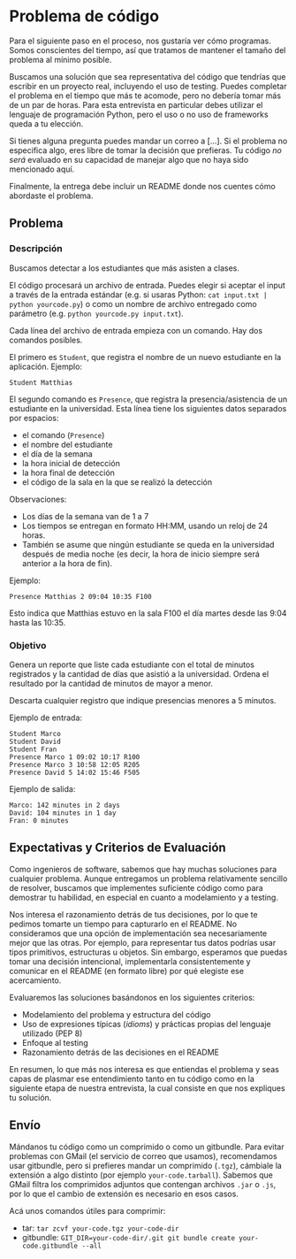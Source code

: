 # Problema de código 

Para el siguiente paso en el proceso, nos gustaría ver cómo programas. Somos conscientes del tiempo, así que tratamos de mantener el tamaño del problema al mínimo posible.

Buscamos una solución que sea representativa del código que tendrías que escribir en un proyecto real, incluyendo el uso de testing. Puedes completar el problema en el tiempo que más te acomode, pero no debería tomar más de un par de horas. Para esta entrevista en particular debes utilizar el lenguaje de programación Python, pero el uso o no uso de frameworks queda a tu elección.

Si tienes alguna pregunta puedes mandar un correo a [...]. Si el problema no especifica algo, eres libre de tomar la decisión que prefieras. Tu código _no será_ evaluado en su capacidad de manejar algo que no haya sido mencionado aquí.

Finalmente, la entrega debe incluir un README donde nos cuentes cómo abordaste el problema.

## Problema

### Descripción

Buscamos detectar a los estudiantes que más asisten a clases.

El código procesará un archivo de entrada. Puedes elegir si aceptar el input a través de la entrada estándar (e.g. si usaras Python: `cat input.txt | python yourcode.py`) o como un nombre de archivo entregado como parámetro (e.g. `python yourcode.py input.txt`).

Cada línea del archivo de entrada empieza con un comando. Hay dos comandos posibles.

El primero es `Student`, que registra el nombre de un nuevo estudiante en la aplicación. Ejemplo:

```
Student Matthias
```

El segundo comando es `Presence`, que registra la presencia/asistencia de un estudiante en la universidad. Esta línea tiene los siguientes datos separados por espacios:

- el comando (`Presence`)
- el nombre del estudiante
- el día de la semana
- la hora inicial de detección
- la hora final de detección
- el código de la sala en la que se realizó la detección

Observaciones:

- Los días de la semana van de 1 a 7
- Los tiempos se entregan en formato HH:MM, usando un reloj de 24 horas.
- También se asume que ningún estudiante se queda en la universidad después de media noche (es decir, la hora de inicio siempre será anterior a la hora de fin).

Ejemplo:

```
Presence Matthias 2 09:04 10:35 F100
```

Esto indica que Matthias estuvo en la sala F100 el día martes desde las 9:04 hasta las 10:35.

### Objetivo

Genera un reporte que liste cada estudiante con el total de minutos registrados y la cantidad de días que asistió a la universidad. Ordena el resultado por la cantidad de minutos de mayor a menor.

Descarta cualquier registro que indique presencias menores a 5 minutos.

Ejemplo de entrada:

```
Student Marco
Student David
Student Fran
Presence Marco 1 09:02 10:17 R100
Presence Marco 3 10:58 12:05 R205
Presence David 5 14:02 15:46 F505
```

Ejemplo de salida:

```
Marco: 142 minutes in 2 days
David: 104 minutes in 1 day
Fran: 0 minutes
```

## Expectativas y Criterios de Evaluación

Como ingenieros de software, sabemos que hay muchas soluciones para cualquier problema. Aunque entregamos un problema relativamente sencillo de resolver, buscamos que implementes suficiente código como para demostrar tu habilidad, en especial en cuanto a modelamiento y a testing.

Nos interesa el razonamiento detrás de tus decisiones, por lo que te pedimos tomarte un tiempo para capturarlo en el README. No consideramos que una opción de implementación sea necesariamente mejor que las otras. Por ejemplo, para representar tus datos podrías usar tipos primitivos, estructuras u objetos. Sin embargo, esperamos que puedas tomar una decisión intencional, implementarla consistentemente y comunicar en el README (en formato libre) por qué elegiste ese acercamiento.

Evaluaremos las soluciones basándonos en los siguientes criterios:

- Modelamiento del problema y estructura del código
- Uso de expresiones típicas (_idioms_) y prácticas propias del lenguaje utilizado (PEP 8)
- Enfoque al testing
- Razonamiento detrás de las decisiones en el README

En resumen, lo que más nos interesa es que entiendas el problema y seas capas de plasmar ese entendimiento tanto en tu código como en la siguiente etapa de nuestra entrevista, la cual consiste en que nos expliques tu solución.

## Envío

Mándanos tu código como un comprimido o como un gitbundle. Para evitar problemas con GMail (el servicio de correo que usamos), recomendamos usar gitbundle, pero si prefieres mandar un comprimido (`.tgz`), cámbiale la extensión a algo distinto (por ejemplo `your-code.tarball`). Sabemos que GMail filtra los comprimidos adjuntos que contengan archivos `.jar` o `.js`, por lo que el cambio de extensión es necesario en esos casos.

Acá unos comandos útiles para comprimir:

- tar: `tar zcvf your-code.tgz your-code-dir`
- gitbundle: `GIT_DIR=your-code-dir/.git git bundle create your-code.gitbundle --all`
